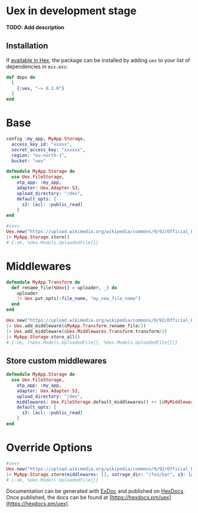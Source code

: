 # Uex in development stage

**TODO: Add description**

## Installation

If [available in Hex](https://hex.pm/docs/publish), the package can be installed
by adding `uex` to your list of dependencies in `mix.exs`:

```elixir
def deps do
  [
    {:uex, "~> 0.1.0"}
  ]
end
```

# Base
```elixir
config :my_app, MyApp.Storage,
  access_key_id: "xxxxx",
  secret_access_key: "xxxxxx",
  region: "eu-north-1",
  bucket: "uex"
```

```elixir
defmodule MyApp.Storage do
  use Uex.FileStorage,
    otp_app: :my_app,
    adapter: Uex.Adapter.S3,
    upload_directory: "/dev",
    default_opts: [
      s3: [acl: :public_read]
    ]
end

#iex>
Uex.new("https://upload.wikimedia.org/wikipedia/commons/9/92/Official_Elixir_logo.png")
|> MyApp.Storage.store()
# {:ok, %Uex.Models.UploadedFile{}}
```

# Middlewares

```elixir
defmodule MyApp.Transform do
  def rename_file(%Uex{} = uploader, _) do
    uploader
    |> Uex.put_opts(:file_name, "my_new_file_name")
  end
end

Uex.new("https://upload.wikimedia.org/wikipedia/commons/9/92/Official_Elixir_logo.png")
|> Uex.add_middleware(&MyApp.Transform.rename_file/2)
|> Uex.add_middleware(&Uex.Middlewares.Transform.transform/2)
|> MyApp.Storage.store_all()
# {:ok, [%Uex.Models.UploadedFile{}, %Uex.Models.UploadedFile{}]}
```

## Store custom middlewares

```elixir
defmodule MyApp.Storage do
  use Uex.FileStorage,
    otp_app: :my_app,
    adapter: Uex.Adapter.S3,
    upload_directory: "/dev",
    middlewares: Uex.FileStorage.default_middlewares() ++ [&MyMiddleware.call/2],
    default_opts: [
      s3: [acl: :public_read]
    ]
end
```

# Override Options

```elixir
#iex>
Uex.new("https://upload.wikimedia.org/wikipedia/commons/9/92/Official_Elixir_logo.png")
|> MyApp.Storage.store(middlewares: [], sotrage_dir: "/foo/bar", s3: [acl: :private])
# {:ok, %Uex.Models.UploadedFile{}}
```

Documentation can be generated with [ExDoc](https://github.com/elixir-lang/ex_doc)
and published on [HexDocs](https://hexdocs.pm). Once published, the docs can
be found at [https://hexdocs.pm/uex](https://hexdocs.pm/uex).
